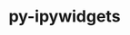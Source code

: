 ---
title: "py-ipywidgets"
layout: cache
categories: [package, develop]
meta: {"versions": ["8.0.2"], "compilers": ["gcc@=11.1.0", "gcc@=11.4.0", "gcc@=9.4.0", "oneapi@=2024.2.1"], "oss": ["ubuntu20.04", "ubuntu22.04"], "platforms": ["linux"], "targets": ["neoverse_v1", "neoverse_v2", "ppc64le", "x86_64_v3"], "stacks": ["data-vis-sdk", "e4s", "e4s-neoverse-v2", "e4s-neoverse_v1", "e4s-oneapi", "e4s-power", "root"], "num_specs": 101, "num_specs_by_stack": {"e4s-power": 12, "root": 101, "data-vis-sdk": 23, "e4s-neoverse_v1": 11, "e4s-neoverse-v2": 12, "e4s": 21, "e4s-oneapi": 22}}
spec_details: [{"hash": "wzjrcturp2td7t4wgywjxgvfjufutec5", "compiler": "gcc@=9.4.0", "versions": ["8.0.2"], "os": "ubuntu20.04", "platform": "linux", "target": "ppc64le", "variants": ["build_system=python_pip"], "stacks": ["e4s-power", "root"], "size": "-", "tarball": "https://binaries.spack.io/develop/build_cache/linux-ubuntu20.04-ppc64le/gcc-9.4.0/py-ipywidgets-8.0.2/linux-ubuntu20.04-ppc64le-gcc-9.4.0-py-ipywidgets-8.0.2-wzjrcturp2td7t4wgywjxgvfjufutec5.spack"}, {"hash": "td53zejkkitlc5c4v3sa76yntpc7lz3j", "compiler": "gcc@=9.4.0", "versions": ["8.0.2"], "os": "ubuntu20.04", "platform": "linux", "target": "ppc64le", "variants": ["build_system=python_pip"], "stacks": ["e4s-power", "root"], "size": "-", "tarball": "https://binaries.spack.io/develop/build_cache/linux-ubuntu20.04-ppc64le/gcc-9.4.0/py-ipywidgets-8.0.2/linux-ubuntu20.04-ppc64le-gcc-9.4.0-py-ipywidgets-8.0.2-td53zejkkitlc5c4v3sa76yntpc7lz3j.spack"}, {"hash": "n4lqu344acyis4jkfiqyxlymagyvri73", "compiler": "gcc@=9.4.0", "versions": ["8.0.2"], "os": "ubuntu20.04", "platform": "linux", "target": "ppc64le", "variants": ["build_system=python_pip"], "stacks": ["e4s-power", "root"], "size": "-", "tarball": "https://binaries.spack.io/develop/build_cache/linux-ubuntu20.04-ppc64le/gcc-9.4.0/py-ipywidgets-8.0.2/linux-ubuntu20.04-ppc64le-gcc-9.4.0-py-ipywidgets-8.0.2-n4lqu344acyis4jkfiqyxlymagyvri73.spack"}, {"hash": "2ui6umll33ems4ye3gzks7kurrbzgo5j", "compiler": "gcc@=9.4.0", "versions": ["8.0.2"], "os": "ubuntu20.04", "platform": "linux", "target": "ppc64le", "variants": ["build_system=python_pip"], "stacks": ["e4s-power", "root"], "size": "-", "tarball": "https://binaries.spack.io/develop/build_cache/linux-ubuntu20.04-ppc64le/gcc-9.4.0/py-ipywidgets-8.0.2/linux-ubuntu20.04-ppc64le-gcc-9.4.0-py-ipywidgets-8.0.2-2ui6umll33ems4ye3gzks7kurrbzgo5j.spack"}, {"hash": "5ukymw5oelpn3ikrx7nnkrsj6d5t4knm", "compiler": "gcc@=9.4.0", "versions": ["8.0.2"], "os": "ubuntu20.04", "platform": "linux", "target": "ppc64le", "variants": ["build_system=python_pip"], "stacks": ["e4s-power", "root"], "size": "-", "tarball": "https://binaries.spack.io/develop/build_cache/linux-ubuntu20.04-ppc64le/gcc-9.4.0/py-ipywidgets-8.0.2/linux-ubuntu20.04-ppc64le-gcc-9.4.0-py-ipywidgets-8.0.2-5ukymw5oelpn3ikrx7nnkrsj6d5t4knm.spack"}, {"hash": "fsybdbkud2zn32idzisryt6lmek4y5we", "compiler": "gcc@=9.4.0", "versions": ["8.0.2"], "os": "ubuntu20.04", "platform": "linux", "target": "ppc64le", "variants": ["build_system=python_pip"], "stacks": ["e4s-power", "root"], "size": "-", "tarball": "https://binaries.spack.io/develop/build_cache/linux-ubuntu20.04-ppc64le/gcc-9.4.0/py-ipywidgets-8.0.2/linux-ubuntu20.04-ppc64le-gcc-9.4.0-py-ipywidgets-8.0.2-fsybdbkud2zn32idzisryt6lmek4y5we.spack"}, {"hash": "f2jkyr4ii6tefsuoynohxtk7dwetydvr", "compiler": "gcc@=9.4.0", "versions": ["8.0.2"], "os": "ubuntu20.04", "platform": "linux", "target": "ppc64le", "variants": ["build_system=python_pip"], "stacks": ["e4s-power", "root"], "size": "-", "tarball": "https://binaries.spack.io/develop/build_cache/linux-ubuntu20.04-ppc64le/gcc-9.4.0/py-ipywidgets-8.0.2/linux-ubuntu20.04-ppc64le-gcc-9.4.0-py-ipywidgets-8.0.2-f2jkyr4ii6tefsuoynohxtk7dwetydvr.spack"}, {"hash": "7fre5f6abnoe7qq2bfxul5ms3vt4biue", "compiler": "gcc@=9.4.0", "versions": ["8.0.2"], "os": "ubuntu20.04", "platform": "linux", "target": "ppc64le", "variants": ["build_system=python_pip"], "stacks": ["e4s-power", "root"], "size": "-", "tarball": "https://binaries.spack.io/develop/build_cache/linux-ubuntu20.04-ppc64le/gcc-9.4.0/py-ipywidgets-8.0.2/linux-ubuntu20.04-ppc64le-gcc-9.4.0-py-ipywidgets-8.0.2-7fre5f6abnoe7qq2bfxul5ms3vt4biue.spack"}, {"hash": "sieyjd2fwf2bwapb5g6n7ciy3skhuehu", "compiler": "gcc@=9.4.0", "versions": ["8.0.2"], "os": "ubuntu20.04", "platform": "linux", "target": "ppc64le", "variants": ["build_system=python_pip"], "stacks": ["e4s-power", "root"], "size": "-", "tarball": "https://binaries.spack.io/develop/build_cache/linux-ubuntu20.04-ppc64le/gcc-9.4.0/py-ipywidgets-8.0.2/linux-ubuntu20.04-ppc64le-gcc-9.4.0-py-ipywidgets-8.0.2-sieyjd2fwf2bwapb5g6n7ciy3skhuehu.spack"}, {"hash": "2dfqx7nn6g36dwjstbk5uqt3uj2jsx45", "compiler": "gcc@=9.4.0", "versions": ["8.0.2"], "os": "ubuntu20.04", "platform": "linux", "target": "ppc64le", "variants": ["build_system=python_pip"], "stacks": ["e4s-power", "root"], "size": "-", "tarball": "https://binaries.spack.io/develop/build_cache/linux-ubuntu20.04-ppc64le/gcc-9.4.0/py-ipywidgets-8.0.2/linux-ubuntu20.04-ppc64le-gcc-9.4.0-py-ipywidgets-8.0.2-2dfqx7nn6g36dwjstbk5uqt3uj2jsx45.spack"}, {"hash": "obtp4u77ef2x4zfp46z2fcivzpwgsdo6", "compiler": "gcc@=9.4.0", "versions": ["8.0.2"], "os": "ubuntu20.04", "platform": "linux", "target": "ppc64le", "variants": ["build_system=python_pip"], "stacks": ["e4s-power", "root"], "size": "-", "tarball": "https://binaries.spack.io/develop/build_cache/linux-ubuntu20.04-ppc64le/gcc-9.4.0/py-ipywidgets-8.0.2/linux-ubuntu20.04-ppc64le-gcc-9.4.0-py-ipywidgets-8.0.2-obtp4u77ef2x4zfp46z2fcivzpwgsdo6.spack"}, {"hash": "zv5clqeidw6wcidkj5awggraio5tzorw", "compiler": "gcc@=9.4.0", "versions": ["8.0.2"], "os": "ubuntu20.04", "platform": "linux", "target": "ppc64le", "variants": ["build_system=python_pip"], "stacks": ["e4s-power", "root"], "size": "-", "tarball": "https://binaries.spack.io/develop/build_cache/linux-ubuntu20.04-ppc64le/gcc-9.4.0/py-ipywidgets-8.0.2/linux-ubuntu20.04-ppc64le-gcc-9.4.0-py-ipywidgets-8.0.2-zv5clqeidw6wcidkj5awggraio5tzorw.spack"}, {"hash": "j5jldmhidiw55zmdg66ubkr6kl2s4jdi", "compiler": "gcc@=11.1.0", "versions": ["8.0.2"], "os": "ubuntu20.04", "platform": "linux", "target": "x86_64_v3", "variants": ["build_system=python_pip"], "stacks": ["root", "data-vis-sdk"], "size": "-", "tarball": "https://binaries.spack.io/develop/build_cache/linux-ubuntu20.04-x86_64_v3/gcc-11.1.0/py-ipywidgets-8.0.2/linux-ubuntu20.04-x86_64_v3-gcc-11.1.0-py-ipywidgets-8.0.2-j5jldmhidiw55zmdg66ubkr6kl2s4jdi.spack"}, {"hash": "ouzr7wyqxawzspk6gaaft3lju3wt5wbo", "compiler": "gcc@=11.1.0", "versions": ["8.0.2"], "os": "ubuntu20.04", "platform": "linux", "target": "x86_64_v3", "variants": ["build_system=python_pip"], "stacks": ["root", "data-vis-sdk"], "size": "-", "tarball": "https://binaries.spack.io/develop/build_cache/linux-ubuntu20.04-x86_64_v3/gcc-11.1.0/py-ipywidgets-8.0.2/linux-ubuntu20.04-x86_64_v3-gcc-11.1.0-py-ipywidgets-8.0.2-ouzr7wyqxawzspk6gaaft3lju3wt5wbo.spack"}, {"hash": "dnyvsooi7bwnkbq3afiz2zl5yp4oc7j5", "compiler": "gcc@=11.1.0", "versions": ["8.0.2"], "os": "ubuntu20.04", "platform": "linux", "target": "x86_64_v3", "variants": ["build_system=python_pip"], "stacks": ["root", "data-vis-sdk"], "size": "-", "tarball": "https://binaries.spack.io/develop/build_cache/linux-ubuntu20.04-x86_64_v3/gcc-11.1.0/py-ipywidgets-8.0.2/linux-ubuntu20.04-x86_64_v3-gcc-11.1.0-py-ipywidgets-8.0.2-dnyvsooi7bwnkbq3afiz2zl5yp4oc7j5.spack"}, {"hash": "wxzr7fyupks3jrw2hav5rhdvry6qrscf", "compiler": "gcc@=11.1.0", "versions": ["8.0.2"], "os": "ubuntu20.04", "platform": "linux", "target": "x86_64_v3", "variants": ["build_system=python_pip"], "stacks": ["root", "data-vis-sdk"], "size": "-", "tarball": "https://binaries.spack.io/develop/build_cache/linux-ubuntu20.04-x86_64_v3/gcc-11.1.0/py-ipywidgets-8.0.2/linux-ubuntu20.04-x86_64_v3-gcc-11.1.0-py-ipywidgets-8.0.2-wxzr7fyupks3jrw2hav5rhdvry6qrscf.spack"}, {"hash": "4fivyhpepibhpugt6awmzubpsx73uvim", "compiler": "gcc@=11.1.0", "versions": ["8.0.2"], "os": "ubuntu20.04", "platform": "linux", "target": "x86_64_v3", "variants": ["build_system=python_pip"], "stacks": ["root", "data-vis-sdk"], "size": "-", "tarball": "https://binaries.spack.io/develop/build_cache/linux-ubuntu20.04-x86_64_v3/gcc-11.1.0/py-ipywidgets-8.0.2/linux-ubuntu20.04-x86_64_v3-gcc-11.1.0-py-ipywidgets-8.0.2-4fivyhpepibhpugt6awmzubpsx73uvim.spack"}, {"hash": "jo2aqk74wx7zueh7nmbfzi5f3e43acv2", "compiler": "gcc@=11.1.0", "versions": ["8.0.2"], "os": "ubuntu20.04", "platform": "linux", "target": "x86_64_v3", "variants": ["build_system=python_pip"], "stacks": ["root", "data-vis-sdk"], "size": "-", "tarball": "https://binaries.spack.io/develop/build_cache/linux-ubuntu20.04-x86_64_v3/gcc-11.1.0/py-ipywidgets-8.0.2/linux-ubuntu20.04-x86_64_v3-gcc-11.1.0-py-ipywidgets-8.0.2-jo2aqk74wx7zueh7nmbfzi5f3e43acv2.spack"}, {"hash": "zuwtctj27la6c7a5kzlzrv2e6yyfyqox", "compiler": "gcc@=11.1.0", "versions": ["8.0.2"], "os": "ubuntu20.04", "platform": "linux", "target": "x86_64_v3", "variants": ["build_system=python_pip"], "stacks": ["root", "data-vis-sdk"], "size": "-", "tarball": "https://binaries.spack.io/develop/build_cache/linux-ubuntu20.04-x86_64_v3/gcc-11.1.0/py-ipywidgets-8.0.2/linux-ubuntu20.04-x86_64_v3-gcc-11.1.0-py-ipywidgets-8.0.2-zuwtctj27la6c7a5kzlzrv2e6yyfyqox.spack"}, {"hash": "rvxpq3yuednageg2o3ursafv3kuy6xbt", "compiler": "gcc@=11.1.0", "versions": ["8.0.2"], "os": "ubuntu20.04", "platform": "linux", "target": "x86_64_v3", "variants": ["build_system=python_pip"], "stacks": ["root", "data-vis-sdk"], "size": "-", "tarball": "https://binaries.spack.io/develop/build_cache/linux-ubuntu20.04-x86_64_v3/gcc-11.1.0/py-ipywidgets-8.0.2/linux-ubuntu20.04-x86_64_v3-gcc-11.1.0-py-ipywidgets-8.0.2-rvxpq3yuednageg2o3ursafv3kuy6xbt.spack"}, {"hash": "nyirye7ktjnjfaov332bz3kqmdph7j6k", "compiler": "gcc@=11.1.0", "versions": ["8.0.2"], "os": "ubuntu20.04", "platform": "linux", "target": "x86_64_v3", "variants": ["build_system=python_pip"], "stacks": ["root", "data-vis-sdk"], "size": "-", "tarball": "https://binaries.spack.io/develop/build_cache/linux-ubuntu20.04-x86_64_v3/gcc-11.1.0/py-ipywidgets-8.0.2/linux-ubuntu20.04-x86_64_v3-gcc-11.1.0-py-ipywidgets-8.0.2-nyirye7ktjnjfaov332bz3kqmdph7j6k.spack"}, {"hash": "dk54fvglduafvpwyehttqudkalmogoxt", "compiler": "gcc@=11.1.0", "versions": ["8.0.2"], "os": "ubuntu20.04", "platform": "linux", "target": "x86_64_v3", "variants": ["build_system=python_pip"], "stacks": ["root", "data-vis-sdk"], "size": "-", "tarball": "https://binaries.spack.io/develop/build_cache/linux-ubuntu20.04-x86_64_v3/gcc-11.1.0/py-ipywidgets-8.0.2/linux-ubuntu20.04-x86_64_v3-gcc-11.1.0-py-ipywidgets-8.0.2-dk54fvglduafvpwyehttqudkalmogoxt.spack"}, {"hash": "zsos23o543m2krrjoglln72toi5pgbqu", "compiler": "gcc@=11.1.0", "versions": ["8.0.2"], "os": "ubuntu20.04", "platform": "linux", "target": "x86_64_v3", "variants": ["build_system=python_pip"], "stacks": ["root", "data-vis-sdk"], "size": "-", "tarball": "https://binaries.spack.io/develop/build_cache/linux-ubuntu20.04-x86_64_v3/gcc-11.1.0/py-ipywidgets-8.0.2/linux-ubuntu20.04-x86_64_v3-gcc-11.1.0-py-ipywidgets-8.0.2-zsos23o543m2krrjoglln72toi5pgbqu.spack"}, {"hash": "rjnlukqjm3hglnfaoiz7rsg3qynwdxf3", "compiler": "gcc@=11.1.0", "versions": ["8.0.2"], "os": "ubuntu20.04", "platform": "linux", "target": "x86_64_v3", "variants": ["build_system=python_pip"], "stacks": ["root", "data-vis-sdk"], "size": "-", "tarball": "https://binaries.spack.io/develop/build_cache/linux-ubuntu20.04-x86_64_v3/gcc-11.1.0/py-ipywidgets-8.0.2/linux-ubuntu20.04-x86_64_v3-gcc-11.1.0-py-ipywidgets-8.0.2-rjnlukqjm3hglnfaoiz7rsg3qynwdxf3.spack"}, {"hash": "upblb7v7iv4n6cg6htf4zccbbqjlqslw", "compiler": "gcc@=11.1.0", "versions": ["8.0.2"], "os": "ubuntu20.04", "platform": "linux", "target": "x86_64_v3", "variants": ["build_system=python_pip"], "stacks": ["root", "data-vis-sdk"], "size": "-", "tarball": "https://binaries.spack.io/develop/build_cache/linux-ubuntu20.04-x86_64_v3/gcc-11.1.0/py-ipywidgets-8.0.2/linux-ubuntu20.04-x86_64_v3-gcc-11.1.0-py-ipywidgets-8.0.2-upblb7v7iv4n6cg6htf4zccbbqjlqslw.spack"}, {"hash": "asfsf6bruysvfjq7kltv6d46cxjncj4k", "compiler": "gcc@=11.1.0", "versions": ["8.0.2"], "os": "ubuntu20.04", "platform": "linux", "target": "x86_64_v3", "variants": ["build_system=python_pip"], "stacks": ["root", "data-vis-sdk"], "size": "-", "tarball": "https://binaries.spack.io/develop/build_cache/linux-ubuntu20.04-x86_64_v3/gcc-11.1.0/py-ipywidgets-8.0.2/linux-ubuntu20.04-x86_64_v3-gcc-11.1.0-py-ipywidgets-8.0.2-asfsf6bruysvfjq7kltv6d46cxjncj4k.spack"}, {"hash": "4kl6xsabpi7yj3kysevs26hscf2am6wx", "compiler": "gcc@=11.1.0", "versions": ["8.0.2"], "os": "ubuntu20.04", "platform": "linux", "target": "x86_64_v3", "variants": ["build_system=python_pip"], "stacks": ["root", "data-vis-sdk"], "size": "-", "tarball": "https://binaries.spack.io/develop/build_cache/linux-ubuntu20.04-x86_64_v3/gcc-11.1.0/py-ipywidgets-8.0.2/linux-ubuntu20.04-x86_64_v3-gcc-11.1.0-py-ipywidgets-8.0.2-4kl6xsabpi7yj3kysevs26hscf2am6wx.spack"}, {"hash": "7hfzalrb3fva4mqetcap5c2lp5iunjdd", "compiler": "gcc@=11.1.0", "versions": ["8.0.2"], "os": "ubuntu20.04", "platform": "linux", "target": "x86_64_v3", "variants": ["build_system=python_pip"], "stacks": ["root", "data-vis-sdk"], "size": "-", "tarball": "https://binaries.spack.io/develop/build_cache/linux-ubuntu20.04-x86_64_v3/gcc-11.1.0/py-ipywidgets-8.0.2/linux-ubuntu20.04-x86_64_v3-gcc-11.1.0-py-ipywidgets-8.0.2-7hfzalrb3fva4mqetcap5c2lp5iunjdd.spack"}, {"hash": "bxwebfkn2wmdheokdewyffm5b7ks24ne", "compiler": "gcc@=11.1.0", "versions": ["8.0.2"], "os": "ubuntu20.04", "platform": "linux", "target": "x86_64_v3", "variants": ["build_system=python_pip"], "stacks": ["root", "data-vis-sdk"], "size": "-", "tarball": "https://binaries.spack.io/develop/build_cache/linux-ubuntu20.04-x86_64_v3/gcc-11.1.0/py-ipywidgets-8.0.2/linux-ubuntu20.04-x86_64_v3-gcc-11.1.0-py-ipywidgets-8.0.2-bxwebfkn2wmdheokdewyffm5b7ks24ne.spack"}, {"hash": "4uufkm2xnjcl6h36teawsq4u2lqrewnu", "compiler": "gcc@=11.1.0", "versions": ["8.0.2"], "os": "ubuntu20.04", "platform": "linux", "target": "x86_64_v3", "variants": ["build_system=python_pip"], "stacks": ["root", "data-vis-sdk"], "size": "-", "tarball": "https://binaries.spack.io/develop/build_cache/linux-ubuntu20.04-x86_64_v3/gcc-11.1.0/py-ipywidgets-8.0.2/linux-ubuntu20.04-x86_64_v3-gcc-11.1.0-py-ipywidgets-8.0.2-4uufkm2xnjcl6h36teawsq4u2lqrewnu.spack"}, {"hash": "yxm3m67zlgvaly7p4nakxoguerrnrpig", "compiler": "gcc@=11.1.0", "versions": ["8.0.2"], "os": "ubuntu20.04", "platform": "linux", "target": "x86_64_v3", "variants": ["build_system=python_pip"], "stacks": ["root", "data-vis-sdk"], "size": "-", "tarball": "https://binaries.spack.io/develop/build_cache/linux-ubuntu20.04-x86_64_v3/gcc-11.1.0/py-ipywidgets-8.0.2/linux-ubuntu20.04-x86_64_v3-gcc-11.1.0-py-ipywidgets-8.0.2-yxm3m67zlgvaly7p4nakxoguerrnrpig.spack"}, {"hash": "q4u633ok7fiosaw6z353w3wldl4jgt7i", "compiler": "gcc@=11.1.0", "versions": ["8.0.2"], "os": "ubuntu20.04", "platform": "linux", "target": "x86_64_v3", "variants": ["build_system=python_pip"], "stacks": ["root", "data-vis-sdk"], "size": "-", "tarball": "https://binaries.spack.io/develop/build_cache/linux-ubuntu20.04-x86_64_v3/gcc-11.1.0/py-ipywidgets-8.0.2/linux-ubuntu20.04-x86_64_v3-gcc-11.1.0-py-ipywidgets-8.0.2-q4u633ok7fiosaw6z353w3wldl4jgt7i.spack"}, {"hash": "lwr657z74rylajvlp6wbsrv2rjqmdzvd", "compiler": "gcc@=11.1.0", "versions": ["8.0.2"], "os": "ubuntu20.04", "platform": "linux", "target": "x86_64_v3", "variants": ["build_system=python_pip"], "stacks": ["root", "data-vis-sdk"], "size": "-", "tarball": "https://binaries.spack.io/develop/build_cache/linux-ubuntu20.04-x86_64_v3/gcc-11.1.0/py-ipywidgets-8.0.2/linux-ubuntu20.04-x86_64_v3-gcc-11.1.0-py-ipywidgets-8.0.2-lwr657z74rylajvlp6wbsrv2rjqmdzvd.spack"}, {"hash": "ioisfaouyzid3f62o7sgydu22p3666n2", "compiler": "gcc@=11.1.0", "versions": ["8.0.2"], "os": "ubuntu20.04", "platform": "linux", "target": "x86_64_v3", "variants": ["build_system=python_pip"], "stacks": ["root", "data-vis-sdk"], "size": "-", "tarball": "https://binaries.spack.io/develop/build_cache/linux-ubuntu20.04-x86_64_v3/gcc-11.1.0/py-ipywidgets-8.0.2/linux-ubuntu20.04-x86_64_v3-gcc-11.1.0-py-ipywidgets-8.0.2-ioisfaouyzid3f62o7sgydu22p3666n2.spack"}, {"hash": "6yvynkidukp6oypn3ielu7qsiji2pf7n", "compiler": "gcc@=11.1.0", "versions": ["8.0.2"], "os": "ubuntu20.04", "platform": "linux", "target": "x86_64_v3", "variants": ["build_system=python_pip"], "stacks": ["root", "data-vis-sdk"], "size": "-", "tarball": "https://binaries.spack.io/develop/build_cache/linux-ubuntu20.04-x86_64_v3/gcc-11.1.0/py-ipywidgets-8.0.2/linux-ubuntu20.04-x86_64_v3-gcc-11.1.0-py-ipywidgets-8.0.2-6yvynkidukp6oypn3ielu7qsiji2pf7n.spack"}, {"hash": "gveve2xbumpayt4v54cuasvhyrkugcov", "compiler": "gcc@=11.4.0", "versions": ["8.0.2"], "os": "ubuntu22.04", "platform": "linux", "target": "neoverse_v1", "variants": ["build_system=python_pip"], "stacks": ["e4s-neoverse_v1", "root"], "size": "-", "tarball": "https://binaries.spack.io/develop/build_cache/linux-ubuntu22.04-neoverse_v1/gcc-11.4.0/py-ipywidgets-8.0.2/linux-ubuntu22.04-neoverse_v1-gcc-11.4.0-py-ipywidgets-8.0.2-gveve2xbumpayt4v54cuasvhyrkugcov.spack"}, {"hash": "nyl4rebfzac7xbior7huu7r45ebthvcp", "compiler": "gcc@=11.4.0", "versions": ["8.0.2"], "os": "ubuntu22.04", "platform": "linux", "target": "neoverse_v1", "variants": ["build_system=python_pip"], "stacks": ["e4s-neoverse_v1", "root"], "size": "-", "tarball": "https://binaries.spack.io/develop/build_cache/linux-ubuntu22.04-neoverse_v1/gcc-11.4.0/py-ipywidgets-8.0.2/linux-ubuntu22.04-neoverse_v1-gcc-11.4.0-py-ipywidgets-8.0.2-nyl4rebfzac7xbior7huu7r45ebthvcp.spack"}, {"hash": "2tyce5l5jx3dntzseosmahzqkbrgvccn", "compiler": "gcc@=11.4.0", "versions": ["8.0.2"], "os": "ubuntu22.04", "platform": "linux", "target": "neoverse_v1", "variants": ["build_system=python_pip"], "stacks": ["e4s-neoverse_v1", "root"], "size": "-", "tarball": "https://binaries.spack.io/develop/build_cache/linux-ubuntu22.04-neoverse_v1/gcc-11.4.0/py-ipywidgets-8.0.2/linux-ubuntu22.04-neoverse_v1-gcc-11.4.0-py-ipywidgets-8.0.2-2tyce5l5jx3dntzseosmahzqkbrgvccn.spack"}, {"hash": "5sc2hi2xzcetgc4gokq37ckb4x33fvew", "compiler": "gcc@=11.4.0", "versions": ["8.0.2"], "os": "ubuntu22.04", "platform": "linux", "target": "neoverse_v1", "variants": ["build_system=python_pip"], "stacks": ["e4s-neoverse_v1", "root"], "size": "-", "tarball": "https://binaries.spack.io/develop/build_cache/linux-ubuntu22.04-neoverse_v1/gcc-11.4.0/py-ipywidgets-8.0.2/linux-ubuntu22.04-neoverse_v1-gcc-11.4.0-py-ipywidgets-8.0.2-5sc2hi2xzcetgc4gokq37ckb4x33fvew.spack"}, {"hash": "xyrph4mnure4pukmkb2pi5r3hdi3ctny", "compiler": "gcc@=11.4.0", "versions": ["8.0.2"], "os": "ubuntu22.04", "platform": "linux", "target": "neoverse_v1", "variants": ["build_system=python_pip"], "stacks": ["e4s-neoverse_v1", "root"], "size": "-", "tarball": "https://binaries.spack.io/develop/build_cache/linux-ubuntu22.04-neoverse_v1/gcc-11.4.0/py-ipywidgets-8.0.2/linux-ubuntu22.04-neoverse_v1-gcc-11.4.0-py-ipywidgets-8.0.2-xyrph4mnure4pukmkb2pi5r3hdi3ctny.spack"}, {"hash": "u3u2fwpoqjlbvgqbnilwspop3eckzfua", "compiler": "gcc@=11.4.0", "versions": ["8.0.2"], "os": "ubuntu22.04", "platform": "linux", "target": "neoverse_v1", "variants": ["build_system=python_pip"], "stacks": ["e4s-neoverse_v1", "root"], "size": "-", "tarball": "https://binaries.spack.io/develop/build_cache/linux-ubuntu22.04-neoverse_v1/gcc-11.4.0/py-ipywidgets-8.0.2/linux-ubuntu22.04-neoverse_v1-gcc-11.4.0-py-ipywidgets-8.0.2-u3u2fwpoqjlbvgqbnilwspop3eckzfua.spack"}, {"hash": "usv7qdsvvzwkvpp4dyrz6tvs7fsygsvb", "compiler": "gcc@=11.4.0", "versions": ["8.0.2"], "os": "ubuntu22.04", "platform": "linux", "target": "neoverse_v1", "variants": ["build_system=python_pip"], "stacks": ["e4s-neoverse_v1", "root"], "size": "-", "tarball": "https://binaries.spack.io/develop/build_cache/linux-ubuntu22.04-neoverse_v1/gcc-11.4.0/py-ipywidgets-8.0.2/linux-ubuntu22.04-neoverse_v1-gcc-11.4.0-py-ipywidgets-8.0.2-usv7qdsvvzwkvpp4dyrz6tvs7fsygsvb.spack"}, {"hash": "ujjyexaparf5l73c74uoealsausjqk37", "compiler": "gcc@=11.4.0", "versions": ["8.0.2"], "os": "ubuntu22.04", "platform": "linux", "target": "neoverse_v1", "variants": ["build_system=python_pip"], "stacks": ["e4s-neoverse_v1", "root"], "size": "-", "tarball": "https://binaries.spack.io/develop/build_cache/linux-ubuntu22.04-neoverse_v1/gcc-11.4.0/py-ipywidgets-8.0.2/linux-ubuntu22.04-neoverse_v1-gcc-11.4.0-py-ipywidgets-8.0.2-ujjyexaparf5l73c74uoealsausjqk37.spack"}, {"hash": "ighnzhovastuivrfmv3h77lnvjdpm34v", "compiler": "gcc@=11.4.0", "versions": ["8.0.2"], "os": "ubuntu22.04", "platform": "linux", "target": "neoverse_v1", "variants": ["build_system=python_pip"], "stacks": ["e4s-neoverse_v1", "root"], "size": "-", "tarball": "https://binaries.spack.io/develop/build_cache/linux-ubuntu22.04-neoverse_v1/gcc-11.4.0/py-ipywidgets-8.0.2/linux-ubuntu22.04-neoverse_v1-gcc-11.4.0-py-ipywidgets-8.0.2-ighnzhovastuivrfmv3h77lnvjdpm34v.spack"}, {"hash": "7tncqhw7z2xmm3w6jgxhevngn64qysin", "compiler": "gcc@=11.4.0", "versions": ["8.0.2"], "os": "ubuntu22.04", "platform": "linux", "target": "neoverse_v1", "variants": ["build_system=python_pip"], "stacks": ["e4s-neoverse_v1", "root"], "size": "-", "tarball": "https://binaries.spack.io/develop/build_cache/linux-ubuntu22.04-neoverse_v1/gcc-11.4.0/py-ipywidgets-8.0.2/linux-ubuntu22.04-neoverse_v1-gcc-11.4.0-py-ipywidgets-8.0.2-7tncqhw7z2xmm3w6jgxhevngn64qysin.spack"}, {"hash": "nqkorhlkyhdvfcpyzpqzliyeiravxqp3", "compiler": "gcc@=11.4.0", "versions": ["8.0.2"], "os": "ubuntu22.04", "platform": "linux", "target": "neoverse_v1", "variants": ["build_system=python_pip"], "stacks": ["e4s-neoverse_v1", "root"], "size": "-", "tarball": "https://binaries.spack.io/develop/build_cache/linux-ubuntu22.04-neoverse_v1/gcc-11.4.0/py-ipywidgets-8.0.2/linux-ubuntu22.04-neoverse_v1-gcc-11.4.0-py-ipywidgets-8.0.2-nqkorhlkyhdvfcpyzpqzliyeiravxqp3.spack"}, {"hash": "pwg5g7rq7knpqcydveryqxtonbluxxjj", "compiler": "gcc@=11.4.0", "versions": ["8.0.2"], "os": "ubuntu22.04", "platform": "linux", "target": "neoverse_v2", "variants": ["build_system=python_pip"], "stacks": ["e4s-neoverse-v2", "root"], "size": "-", "tarball": "https://binaries.spack.io/develop/build_cache/linux-ubuntu22.04-neoverse_v2/gcc-11.4.0/py-ipywidgets-8.0.2/linux-ubuntu22.04-neoverse_v2-gcc-11.4.0-py-ipywidgets-8.0.2-pwg5g7rq7knpqcydveryqxtonbluxxjj.spack"}, {"hash": "2et2ub7quezxvsywirmpbb6odq67e5qt", "compiler": "gcc@=11.4.0", "versions": ["8.0.2"], "os": "ubuntu22.04", "platform": "linux", "target": "neoverse_v2", "variants": ["build_system=python_pip"], "stacks": ["e4s-neoverse-v2", "root"], "size": "-", "tarball": "https://binaries.spack.io/develop/build_cache/linux-ubuntu22.04-neoverse_v2/gcc-11.4.0/py-ipywidgets-8.0.2/linux-ubuntu22.04-neoverse_v2-gcc-11.4.0-py-ipywidgets-8.0.2-2et2ub7quezxvsywirmpbb6odq67e5qt.spack"}, {"hash": "jafrtq3p6s4kuvjpthkrw2euti5ponph", "compiler": "gcc@=11.4.0", "versions": ["8.0.2"], "os": "ubuntu22.04", "platform": "linux", "target": "neoverse_v2", "variants": ["build_system=python_pip"], "stacks": ["e4s-neoverse-v2", "root"], "size": "-", "tarball": "https://binaries.spack.io/develop/build_cache/linux-ubuntu22.04-neoverse_v2/gcc-11.4.0/py-ipywidgets-8.0.2/linux-ubuntu22.04-neoverse_v2-gcc-11.4.0-py-ipywidgets-8.0.2-jafrtq3p6s4kuvjpthkrw2euti5ponph.spack"}, {"hash": "q2zpntwnr2g2vygn6mvs6kvdxoh46xfc", "compiler": "gcc@=11.4.0", "versions": ["8.0.2"], "os": "ubuntu22.04", "platform": "linux", "target": "neoverse_v2", "variants": ["build_system=python_pip"], "stacks": ["e4s-neoverse-v2", "root"], "size": "-", "tarball": "https://binaries.spack.io/develop/build_cache/linux-ubuntu22.04-neoverse_v2/gcc-11.4.0/py-ipywidgets-8.0.2/linux-ubuntu22.04-neoverse_v2-gcc-11.4.0-py-ipywidgets-8.0.2-q2zpntwnr2g2vygn6mvs6kvdxoh46xfc.spack"}, {"hash": "po4dau5jkkogndumfff2efugvhcozdau", "compiler": "gcc@=11.4.0", "versions": ["8.0.2"], "os": "ubuntu22.04", "platform": "linux", "target": "neoverse_v2", "variants": ["build_system=python_pip"], "stacks": ["e4s-neoverse-v2", "root"], "size": "-", "tarball": "https://binaries.spack.io/develop/build_cache/linux-ubuntu22.04-neoverse_v2/gcc-11.4.0/py-ipywidgets-8.0.2/linux-ubuntu22.04-neoverse_v2-gcc-11.4.0-py-ipywidgets-8.0.2-po4dau5jkkogndumfff2efugvhcozdau.spack"}, {"hash": "gbcptj676sag3j3elhmj7hkqdrv52fpb", "compiler": "gcc@=11.4.0", "versions": ["8.0.2"], "os": "ubuntu22.04", "platform": "linux", "target": "neoverse_v2", "variants": ["build_system=python_pip"], "stacks": ["e4s-neoverse-v2", "root"], "size": "-", "tarball": "https://binaries.spack.io/develop/build_cache/linux-ubuntu22.04-neoverse_v2/gcc-11.4.0/py-ipywidgets-8.0.2/linux-ubuntu22.04-neoverse_v2-gcc-11.4.0-py-ipywidgets-8.0.2-gbcptj676sag3j3elhmj7hkqdrv52fpb.spack"}, {"hash": "cmzgr4h7wao3z7bmuj6w5qdgnefdovtn", "compiler": "gcc@=11.4.0", "versions": ["8.0.2"], "os": "ubuntu22.04", "platform": "linux", "target": "neoverse_v2", "variants": ["build_system=python_pip"], "stacks": ["e4s-neoverse-v2", "root"], "size": "-", "tarball": "https://binaries.spack.io/develop/build_cache/linux-ubuntu22.04-neoverse_v2/gcc-11.4.0/py-ipywidgets-8.0.2/linux-ubuntu22.04-neoverse_v2-gcc-11.4.0-py-ipywidgets-8.0.2-cmzgr4h7wao3z7bmuj6w5qdgnefdovtn.spack"}, {"hash": "vrippwyonedgb7hvwo7yqknenu5xfocy", "compiler": "gcc@=11.4.0", "versions": ["8.0.2"], "os": "ubuntu22.04", "platform": "linux", "target": "neoverse_v2", "variants": ["build_system=python_pip"], "stacks": ["e4s-neoverse-v2", "root"], "size": "-", "tarball": "https://binaries.spack.io/develop/build_cache/linux-ubuntu22.04-neoverse_v2/gcc-11.4.0/py-ipywidgets-8.0.2/linux-ubuntu22.04-neoverse_v2-gcc-11.4.0-py-ipywidgets-8.0.2-vrippwyonedgb7hvwo7yqknenu5xfocy.spack"}, {"hash": "d7cpbf7mo3boudbvg4jypz6lueooaw5p", "compiler": "gcc@=11.4.0", "versions": ["8.0.2"], "os": "ubuntu22.04", "platform": "linux", "target": "neoverse_v2", "variants": ["build_system=python_pip"], "stacks": ["e4s-neoverse-v2", "root"], "size": "-", "tarball": "https://binaries.spack.io/develop/build_cache/linux-ubuntu22.04-neoverse_v2/gcc-11.4.0/py-ipywidgets-8.0.2/linux-ubuntu22.04-neoverse_v2-gcc-11.4.0-py-ipywidgets-8.0.2-d7cpbf7mo3boudbvg4jypz6lueooaw5p.spack"}, {"hash": "7urtn5rib4omii4ontxl7tq2eefnj3vv", "compiler": "gcc@=11.4.0", "versions": ["8.0.2"], "os": "ubuntu22.04", "platform": "linux", "target": "neoverse_v2", "variants": ["build_system=python_pip"], "stacks": ["e4s-neoverse-v2", "root"], "size": "-", "tarball": "https://binaries.spack.io/develop/build_cache/linux-ubuntu22.04-neoverse_v2/gcc-11.4.0/py-ipywidgets-8.0.2/linux-ubuntu22.04-neoverse_v2-gcc-11.4.0-py-ipywidgets-8.0.2-7urtn5rib4omii4ontxl7tq2eefnj3vv.spack"}, {"hash": "rmzruht23ofkaan6l2a6cqpkyibeh3to", "compiler": "gcc@=11.4.0", "versions": ["8.0.2"], "os": "ubuntu22.04", "platform": "linux", "target": "neoverse_v2", "variants": ["build_system=python_pip"], "stacks": ["e4s-neoverse-v2", "root"], "size": "-", "tarball": "https://binaries.spack.io/develop/build_cache/linux-ubuntu22.04-neoverse_v2/gcc-11.4.0/py-ipywidgets-8.0.2/linux-ubuntu22.04-neoverse_v2-gcc-11.4.0-py-ipywidgets-8.0.2-rmzruht23ofkaan6l2a6cqpkyibeh3to.spack"}, {"hash": "em6qqtgcyhcfm7euw7ftflrqjbpifdwx", "compiler": "gcc@=11.4.0", "versions": ["8.0.2"], "os": "ubuntu22.04", "platform": "linux", "target": "neoverse_v2", "variants": ["build_system=python_pip"], "stacks": ["e4s-neoverse-v2", "root"], "size": "-", "tarball": "https://binaries.spack.io/develop/build_cache/linux-ubuntu22.04-neoverse_v2/gcc-11.4.0/py-ipywidgets-8.0.2/linux-ubuntu22.04-neoverse_v2-gcc-11.4.0-py-ipywidgets-8.0.2-em6qqtgcyhcfm7euw7ftflrqjbpifdwx.spack"}, {"hash": "4g7gaebd5zdbrd3ldbvuze2dgc3fv5u2", "compiler": "gcc@=11.4.0", "versions": ["8.0.2"], "os": "ubuntu22.04", "platform": "linux", "target": "x86_64_v3", "variants": ["build_system=python_pip"], "stacks": ["root", "e4s"], "size": "-", "tarball": "https://binaries.spack.io/develop/build_cache/linux-ubuntu22.04-x86_64_v3/gcc-11.4.0/py-ipywidgets-8.0.2/linux-ubuntu22.04-x86_64_v3-gcc-11.4.0-py-ipywidgets-8.0.2-4g7gaebd5zdbrd3ldbvuze2dgc3fv5u2.spack"}, {"hash": "3ny54asp3tscalsrbxqdxjyt6kq72of7", "compiler": "gcc@=11.4.0", "versions": ["8.0.2"], "os": "ubuntu22.04", "platform": "linux", "target": "x86_64_v3", "variants": ["build_system=python_pip"], "stacks": ["root", "e4s"], "size": "-", "tarball": "https://binaries.spack.io/develop/build_cache/linux-ubuntu22.04-x86_64_v3/gcc-11.4.0/py-ipywidgets-8.0.2/linux-ubuntu22.04-x86_64_v3-gcc-11.4.0-py-ipywidgets-8.0.2-3ny54asp3tscalsrbxqdxjyt6kq72of7.spack"}, {"hash": "phhf5spe7lurmgsej2ekhfvkjsv2iqjq", "compiler": "gcc@=11.4.0", "versions": ["8.0.2"], "os": "ubuntu22.04", "platform": "linux", "target": "x86_64_v3", "variants": ["build_system=python_pip"], "stacks": ["root", "e4s"], "size": "-", "tarball": "https://binaries.spack.io/develop/build_cache/linux-ubuntu22.04-x86_64_v3/gcc-11.4.0/py-ipywidgets-8.0.2/linux-ubuntu22.04-x86_64_v3-gcc-11.4.0-py-ipywidgets-8.0.2-phhf5spe7lurmgsej2ekhfvkjsv2iqjq.spack"}, {"hash": "fsz23d64bwejomqf64ckwf2hzlgqtcqu", "compiler": "gcc@=11.4.0", "versions": ["8.0.2"], "os": "ubuntu22.04", "platform": "linux", "target": "x86_64_v3", "variants": ["build_system=python_pip"], "stacks": ["root", "e4s"], "size": "-", "tarball": "https://binaries.spack.io/develop/build_cache/linux-ubuntu22.04-x86_64_v3/gcc-11.4.0/py-ipywidgets-8.0.2/linux-ubuntu22.04-x86_64_v3-gcc-11.4.0-py-ipywidgets-8.0.2-fsz23d64bwejomqf64ckwf2hzlgqtcqu.spack"}, {"hash": "2t5zfwocwldhxjqw7rx4hehqojdliml2", "compiler": "gcc@=11.4.0", "versions": ["8.0.2"], "os": "ubuntu22.04", "platform": "linux", "target": "x86_64_v3", "variants": ["build_system=python_pip"], "stacks": ["root", "e4s"], "size": "-", "tarball": "https://binaries.spack.io/develop/build_cache/linux-ubuntu22.04-x86_64_v3/gcc-11.4.0/py-ipywidgets-8.0.2/linux-ubuntu22.04-x86_64_v3-gcc-11.4.0-py-ipywidgets-8.0.2-2t5zfwocwldhxjqw7rx4hehqojdliml2.spack"}, {"hash": "ow6mnmjhtvtnspnsgkvjln4mocu4ekq7", "compiler": "gcc@=11.4.0", "versions": ["8.0.2"], "os": "ubuntu22.04", "platform": "linux", "target": "x86_64_v3", "variants": ["build_system=python_pip"], "stacks": ["root", "e4s"], "size": "-", "tarball": "https://binaries.spack.io/develop/build_cache/linux-ubuntu22.04-x86_64_v3/gcc-11.4.0/py-ipywidgets-8.0.2/linux-ubuntu22.04-x86_64_v3-gcc-11.4.0-py-ipywidgets-8.0.2-ow6mnmjhtvtnspnsgkvjln4mocu4ekq7.spack"}, {"hash": "z3ak4dfi43pssuqlhqmor2dmaosk6wdo", "compiler": "gcc@=11.4.0", "versions": ["8.0.2"], "os": "ubuntu22.04", "platform": "linux", "target": "x86_64_v3", "variants": ["build_system=python_pip"], "stacks": ["root", "e4s"], "size": "-", "tarball": "https://binaries.spack.io/develop/build_cache/linux-ubuntu22.04-x86_64_v3/gcc-11.4.0/py-ipywidgets-8.0.2/linux-ubuntu22.04-x86_64_v3-gcc-11.4.0-py-ipywidgets-8.0.2-z3ak4dfi43pssuqlhqmor2dmaosk6wdo.spack"}, {"hash": "m6wupbplx7rmah4hldnp6sgnx5t3dy7b", "compiler": "gcc@=11.4.0", "versions": ["8.0.2"], "os": "ubuntu22.04", "platform": "linux", "target": "x86_64_v3", "variants": ["build_system=python_pip"], "stacks": ["root", "e4s"], "size": "-", "tarball": "https://binaries.spack.io/develop/build_cache/linux-ubuntu22.04-x86_64_v3/gcc-11.4.0/py-ipywidgets-8.0.2/linux-ubuntu22.04-x86_64_v3-gcc-11.4.0-py-ipywidgets-8.0.2-m6wupbplx7rmah4hldnp6sgnx5t3dy7b.spack"}, {"hash": "ee7q5fyloab4isnl5qma6slr4xlj5fhi", "compiler": "gcc@=11.4.0", "versions": ["8.0.2"], "os": "ubuntu22.04", "platform": "linux", "target": "x86_64_v3", "variants": ["build_system=python_pip"], "stacks": ["root", "e4s"], "size": "-", "tarball": "https://binaries.spack.io/develop/build_cache/linux-ubuntu22.04-x86_64_v3/gcc-11.4.0/py-ipywidgets-8.0.2/linux-ubuntu22.04-x86_64_v3-gcc-11.4.0-py-ipywidgets-8.0.2-ee7q5fyloab4isnl5qma6slr4xlj5fhi.spack"}, {"hash": "k46hdt4f4qz6ailvi3k5fiaj76zycfdv", "compiler": "gcc@=11.4.0", "versions": ["8.0.2"], "os": "ubuntu22.04", "platform": "linux", "target": "x86_64_v3", "variants": ["build_system=python_pip"], "stacks": ["root", "e4s"], "size": "-", "tarball": "https://binaries.spack.io/develop/build_cache/linux-ubuntu22.04-x86_64_v3/gcc-11.4.0/py-ipywidgets-8.0.2/linux-ubuntu22.04-x86_64_v3-gcc-11.4.0-py-ipywidgets-8.0.2-k46hdt4f4qz6ailvi3k5fiaj76zycfdv.spack"}, {"hash": "fg3t5y333fvillvi5v3rsus3fe46xdmd", "compiler": "gcc@=11.4.0", "versions": ["8.0.2"], "os": "ubuntu22.04", "platform": "linux", "target": "x86_64_v3", "variants": ["build_system=python_pip"], "stacks": ["root", "e4s"], "size": "-", "tarball": "https://binaries.spack.io/develop/build_cache/linux-ubuntu22.04-x86_64_v3/gcc-11.4.0/py-ipywidgets-8.0.2/linux-ubuntu22.04-x86_64_v3-gcc-11.4.0-py-ipywidgets-8.0.2-fg3t5y333fvillvi5v3rsus3fe46xdmd.spack"}, {"hash": "5vjoqzptmmaj6wnqabnnogb5ltlwk7hz", "compiler": "gcc@=11.4.0", "versions": ["8.0.2"], "os": "ubuntu22.04", "platform": "linux", "target": "x86_64_v3", "variants": ["build_system=python_pip"], "stacks": ["root", "e4s"], "size": "-", "tarball": "https://binaries.spack.io/develop/build_cache/linux-ubuntu22.04-x86_64_v3/gcc-11.4.0/py-ipywidgets-8.0.2/linux-ubuntu22.04-x86_64_v3-gcc-11.4.0-py-ipywidgets-8.0.2-5vjoqzptmmaj6wnqabnnogb5ltlwk7hz.spack"}, {"hash": "nxl5fzbpghbkmq3rrq42he422o4r6how", "compiler": "gcc@=11.4.0", "versions": ["8.0.2"], "os": "ubuntu22.04", "platform": "linux", "target": "x86_64_v3", "variants": ["build_system=python_pip"], "stacks": ["root", "e4s"], "size": "-", "tarball": "https://binaries.spack.io/develop/build_cache/linux-ubuntu22.04-x86_64_v3/gcc-11.4.0/py-ipywidgets-8.0.2/linux-ubuntu22.04-x86_64_v3-gcc-11.4.0-py-ipywidgets-8.0.2-nxl5fzbpghbkmq3rrq42he422o4r6how.spack"}, {"hash": "qj6b2ufv5tfhvdjeglfwjsg4t27tbvaz", "compiler": "gcc@=11.4.0", "versions": ["8.0.2"], "os": "ubuntu22.04", "platform": "linux", "target": "x86_64_v3", "variants": ["build_system=python_pip"], "stacks": ["root", "e4s"], "size": "-", "tarball": "https://binaries.spack.io/develop/build_cache/linux-ubuntu22.04-x86_64_v3/gcc-11.4.0/py-ipywidgets-8.0.2/linux-ubuntu22.04-x86_64_v3-gcc-11.4.0-py-ipywidgets-8.0.2-qj6b2ufv5tfhvdjeglfwjsg4t27tbvaz.spack"}, {"hash": "s2eztb54h6m3yzooip3me6uqjhqfn4iw", "compiler": "gcc@=11.4.0", "versions": ["8.0.2"], "os": "ubuntu22.04", "platform": "linux", "target": "x86_64_v3", "variants": ["build_system=python_pip"], "stacks": ["root", "e4s"], "size": "-", "tarball": "https://binaries.spack.io/develop/build_cache/linux-ubuntu22.04-x86_64_v3/gcc-11.4.0/py-ipywidgets-8.0.2/linux-ubuntu22.04-x86_64_v3-gcc-11.4.0-py-ipywidgets-8.0.2-s2eztb54h6m3yzooip3me6uqjhqfn4iw.spack"}, {"hash": "cq3ajfqcq4k4u6okdptcr2mbx7bry2ah", "compiler": "gcc@=11.4.0", "versions": ["8.0.2"], "os": "ubuntu22.04", "platform": "linux", "target": "x86_64_v3", "variants": ["build_system=python_pip"], "stacks": ["root", "e4s"], "size": "-", "tarball": "https://binaries.spack.io/develop/build_cache/linux-ubuntu22.04-x86_64_v3/gcc-11.4.0/py-ipywidgets-8.0.2/linux-ubuntu22.04-x86_64_v3-gcc-11.4.0-py-ipywidgets-8.0.2-cq3ajfqcq4k4u6okdptcr2mbx7bry2ah.spack"}, {"hash": "gr6yfkoc7qohqu5ntsn6b2tldbg2orye", "compiler": "gcc@=11.4.0", "versions": ["8.0.2"], "os": "ubuntu22.04", "platform": "linux", "target": "x86_64_v3", "variants": ["build_system=python_pip"], "stacks": ["root", "e4s"], "size": "-", "tarball": "https://binaries.spack.io/develop/build_cache/linux-ubuntu22.04-x86_64_v3/gcc-11.4.0/py-ipywidgets-8.0.2/linux-ubuntu22.04-x86_64_v3-gcc-11.4.0-py-ipywidgets-8.0.2-gr6yfkoc7qohqu5ntsn6b2tldbg2orye.spack"}, {"hash": "jft52x7qrkgr74gtyryi2z3r4o7yg5iq", "compiler": "gcc@=11.4.0", "versions": ["8.0.2"], "os": "ubuntu22.04", "platform": "linux", "target": "x86_64_v3", "variants": ["build_system=python_pip"], "stacks": ["root", "e4s"], "size": "-", "tarball": "https://binaries.spack.io/develop/build_cache/linux-ubuntu22.04-x86_64_v3/gcc-11.4.0/py-ipywidgets-8.0.2/linux-ubuntu22.04-x86_64_v3-gcc-11.4.0-py-ipywidgets-8.0.2-jft52x7qrkgr74gtyryi2z3r4o7yg5iq.spack"}, {"hash": "ezi5d4jwsmpev3svnkiqb4osrj2tj6hc", "compiler": "gcc@=11.4.0", "versions": ["8.0.2"], "os": "ubuntu22.04", "platform": "linux", "target": "x86_64_v3", "variants": ["build_system=python_pip"], "stacks": ["root", "e4s"], "size": "-", "tarball": "https://binaries.spack.io/develop/build_cache/linux-ubuntu22.04-x86_64_v3/gcc-11.4.0/py-ipywidgets-8.0.2/linux-ubuntu22.04-x86_64_v3-gcc-11.4.0-py-ipywidgets-8.0.2-ezi5d4jwsmpev3svnkiqb4osrj2tj6hc.spack"}, {"hash": "osfrcpohuautjuwrr6oralyei4zmlbl6", "compiler": "gcc@=11.4.0", "versions": ["8.0.2"], "os": "ubuntu22.04", "platform": "linux", "target": "x86_64_v3", "variants": ["build_system=python_pip"], "stacks": ["root", "e4s"], "size": "-", "tarball": "https://binaries.spack.io/develop/build_cache/linux-ubuntu22.04-x86_64_v3/gcc-11.4.0/py-ipywidgets-8.0.2/linux-ubuntu22.04-x86_64_v3-gcc-11.4.0-py-ipywidgets-8.0.2-osfrcpohuautjuwrr6oralyei4zmlbl6.spack"}, {"hash": "arjaljrxmmffhdcuis7ea5gb33gco4ns", "compiler": "gcc@=11.4.0", "versions": ["8.0.2"], "os": "ubuntu22.04", "platform": "linux", "target": "x86_64_v3", "variants": ["build_system=python_pip"], "stacks": ["root", "e4s"], "size": "-", "tarball": "https://binaries.spack.io/develop/build_cache/linux-ubuntu22.04-x86_64_v3/gcc-11.4.0/py-ipywidgets-8.0.2/linux-ubuntu22.04-x86_64_v3-gcc-11.4.0-py-ipywidgets-8.0.2-arjaljrxmmffhdcuis7ea5gb33gco4ns.spack"}, {"hash": "rvjq44tbjxpvaba253k334kmge3pnjag", "compiler": "oneapi@=2024.2.1", "versions": ["8.0.2"], "os": "ubuntu22.04", "platform": "linux", "target": "x86_64_v3", "variants": ["build_system=python_pip"], "stacks": ["root", "e4s-oneapi"], "size": "-", "tarball": "https://binaries.spack.io/develop/build_cache/linux-ubuntu22.04-x86_64_v3/oneapi-2024.2.1/py-ipywidgets-8.0.2/linux-ubuntu22.04-x86_64_v3-oneapi-2024.2.1-py-ipywidgets-8.0.2-rvjq44tbjxpvaba253k334kmge3pnjag.spack"}, {"hash": "yfofendxzyzd5frc6iax3q7hnp6q5gmv", "compiler": "oneapi@=2024.2.1", "versions": ["8.0.2"], "os": "ubuntu22.04", "platform": "linux", "target": "x86_64_v3", "variants": ["build_system=python_pip"], "stacks": ["root", "e4s-oneapi"], "size": "-", "tarball": "https://binaries.spack.io/develop/build_cache/linux-ubuntu22.04-x86_64_v3/oneapi-2024.2.1/py-ipywidgets-8.0.2/linux-ubuntu22.04-x86_64_v3-oneapi-2024.2.1-py-ipywidgets-8.0.2-yfofendxzyzd5frc6iax3q7hnp6q5gmv.spack"}, {"hash": "x4imihzpue32ycralkqbvnrh26jorvox", "compiler": "oneapi@=2024.2.1", "versions": ["8.0.2"], "os": "ubuntu22.04", "platform": "linux", "target": "x86_64_v3", "variants": ["build_system=python_pip"], "stacks": ["root", "e4s-oneapi"], "size": "-", "tarball": "https://binaries.spack.io/develop/build_cache/linux-ubuntu22.04-x86_64_v3/oneapi-2024.2.1/py-ipywidgets-8.0.2/linux-ubuntu22.04-x86_64_v3-oneapi-2024.2.1-py-ipywidgets-8.0.2-x4imihzpue32ycralkqbvnrh26jorvox.spack"}, {"hash": "omqevdu7zqcdg5tclfmd4r2kc6g7wgq6", "compiler": "oneapi@=2024.2.1", "versions": ["8.0.2"], "os": "ubuntu22.04", "platform": "linux", "target": "x86_64_v3", "variants": ["build_system=python_pip"], "stacks": ["root", "e4s-oneapi"], "size": "-", "tarball": "https://binaries.spack.io/develop/build_cache/linux-ubuntu22.04-x86_64_v3/oneapi-2024.2.1/py-ipywidgets-8.0.2/linux-ubuntu22.04-x86_64_v3-oneapi-2024.2.1-py-ipywidgets-8.0.2-omqevdu7zqcdg5tclfmd4r2kc6g7wgq6.spack"}, {"hash": "ooopjaipiv3i2hsxv3ctn5k2avebnzgy", "compiler": "oneapi@=2024.2.1", "versions": ["8.0.2"], "os": "ubuntu22.04", "platform": "linux", "target": "x86_64_v3", "variants": ["build_system=python_pip"], "stacks": ["root", "e4s-oneapi"], "size": "-", "tarball": "https://binaries.spack.io/develop/build_cache/linux-ubuntu22.04-x86_64_v3/oneapi-2024.2.1/py-ipywidgets-8.0.2/linux-ubuntu22.04-x86_64_v3-oneapi-2024.2.1-py-ipywidgets-8.0.2-ooopjaipiv3i2hsxv3ctn5k2avebnzgy.spack"}, {"hash": "x7ujyiaz3tplne6znvyxcayupqsnqbi7", "compiler": "oneapi@=2024.2.1", "versions": ["8.0.2"], "os": "ubuntu22.04", "platform": "linux", "target": "x86_64_v3", "variants": ["build_system=python_pip"], "stacks": ["root", "e4s-oneapi"], "size": "-", "tarball": "https://binaries.spack.io/develop/build_cache/linux-ubuntu22.04-x86_64_v3/oneapi-2024.2.1/py-ipywidgets-8.0.2/linux-ubuntu22.04-x86_64_v3-oneapi-2024.2.1-py-ipywidgets-8.0.2-x7ujyiaz3tplne6znvyxcayupqsnqbi7.spack"}, {"hash": "qc2akut4omktawbd4ffaybry5upytswu", "compiler": "oneapi@=2024.2.1", "versions": ["8.0.2"], "os": "ubuntu22.04", "platform": "linux", "target": "x86_64_v3", "variants": ["build_system=python_pip"], "stacks": ["root", "e4s-oneapi"], "size": "-", "tarball": "https://binaries.spack.io/develop/build_cache/linux-ubuntu22.04-x86_64_v3/oneapi-2024.2.1/py-ipywidgets-8.0.2/linux-ubuntu22.04-x86_64_v3-oneapi-2024.2.1-py-ipywidgets-8.0.2-qc2akut4omktawbd4ffaybry5upytswu.spack"}, {"hash": "hlbsrftye5ayhckjkd5nzw6gfx6mg25o", "compiler": "oneapi@=2024.2.1", "versions": ["8.0.2"], "os": "ubuntu22.04", "platform": "linux", "target": "x86_64_v3", "variants": ["build_system=python_pip"], "stacks": ["root", "e4s-oneapi"], "size": "-", "tarball": "https://binaries.spack.io/develop/build_cache/linux-ubuntu22.04-x86_64_v3/oneapi-2024.2.1/py-ipywidgets-8.0.2/linux-ubuntu22.04-x86_64_v3-oneapi-2024.2.1-py-ipywidgets-8.0.2-hlbsrftye5ayhckjkd5nzw6gfx6mg25o.spack"}, {"hash": "6h2nfafvicf7qnrvovucs3s7z6mtktex", "compiler": "oneapi@=2024.2.1", "versions": ["8.0.2"], "os": "ubuntu22.04", "platform": "linux", "target": "x86_64_v3", "variants": ["build_system=python_pip"], "stacks": ["root", "e4s-oneapi"], "size": "-", "tarball": "https://binaries.spack.io/develop/build_cache/linux-ubuntu22.04-x86_64_v3/oneapi-2024.2.1/py-ipywidgets-8.0.2/linux-ubuntu22.04-x86_64_v3-oneapi-2024.2.1-py-ipywidgets-8.0.2-6h2nfafvicf7qnrvovucs3s7z6mtktex.spack"}, {"hash": "6i5nq6mabfkvvtpxfew4p2mcn4ljwg2p", "compiler": "oneapi@=2024.2.1", "versions": ["8.0.2"], "os": "ubuntu22.04", "platform": "linux", "target": "x86_64_v3", "variants": ["build_system=python_pip"], "stacks": ["root", "e4s-oneapi"], "size": "-", "tarball": "https://binaries.spack.io/develop/build_cache/linux-ubuntu22.04-x86_64_v3/oneapi-2024.2.1/py-ipywidgets-8.0.2/linux-ubuntu22.04-x86_64_v3-oneapi-2024.2.1-py-ipywidgets-8.0.2-6i5nq6mabfkvvtpxfew4p2mcn4ljwg2p.spack"}, {"hash": "lbolvwf2driznhht4csynhqt4hbrmdcu", "compiler": "oneapi@=2024.2.1", "versions": ["8.0.2"], "os": "ubuntu22.04", "platform": "linux", "target": "x86_64_v3", "variants": ["build_system=python_pip"], "stacks": ["root", "e4s-oneapi"], "size": "-", "tarball": "https://binaries.spack.io/develop/build_cache/linux-ubuntu22.04-x86_64_v3/oneapi-2024.2.1/py-ipywidgets-8.0.2/linux-ubuntu22.04-x86_64_v3-oneapi-2024.2.1-py-ipywidgets-8.0.2-lbolvwf2driznhht4csynhqt4hbrmdcu.spack"}, {"hash": "ig3yg4lprf36spxnwmmwzs4tiq6oh4f4", "compiler": "oneapi@=2024.2.1", "versions": ["8.0.2"], "os": "ubuntu22.04", "platform": "linux", "target": "x86_64_v3", "variants": ["build_system=python_pip"], "stacks": ["root", "e4s-oneapi"], "size": "-", "tarball": "https://binaries.spack.io/develop/build_cache/linux-ubuntu22.04-x86_64_v3/oneapi-2024.2.1/py-ipywidgets-8.0.2/linux-ubuntu22.04-x86_64_v3-oneapi-2024.2.1-py-ipywidgets-8.0.2-ig3yg4lprf36spxnwmmwzs4tiq6oh4f4.spack"}, {"hash": "qsh6modewojgkxt4kmquyjwajnn3e4tn", "compiler": "oneapi@=2024.2.1", "versions": ["8.0.2"], "os": "ubuntu22.04", "platform": "linux", "target": "x86_64_v3", "variants": ["build_system=python_pip"], "stacks": ["root", "e4s-oneapi"], "size": "-", "tarball": "https://binaries.spack.io/develop/build_cache/linux-ubuntu22.04-x86_64_v3/oneapi-2024.2.1/py-ipywidgets-8.0.2/linux-ubuntu22.04-x86_64_v3-oneapi-2024.2.1-py-ipywidgets-8.0.2-qsh6modewojgkxt4kmquyjwajnn3e4tn.spack"}, {"hash": "wkbofnznbcbezspp4yzkx5oqefvtbhp4", "compiler": "oneapi@=2024.2.1", "versions": ["8.0.2"], "os": "ubuntu22.04", "platform": "linux", "target": "x86_64_v3", "variants": ["build_system=python_pip"], "stacks": ["root", "e4s-oneapi"], "size": "-", "tarball": "https://binaries.spack.io/develop/build_cache/linux-ubuntu22.04-x86_64_v3/oneapi-2024.2.1/py-ipywidgets-8.0.2/linux-ubuntu22.04-x86_64_v3-oneapi-2024.2.1-py-ipywidgets-8.0.2-wkbofnznbcbezspp4yzkx5oqefvtbhp4.spack"}, {"hash": "czwu3qvcdsmzsbpv2tklddv5ztej3uth", "compiler": "oneapi@=2024.2.1", "versions": ["8.0.2"], "os": "ubuntu22.04", "platform": "linux", "target": "x86_64_v3", "variants": ["build_system=python_pip"], "stacks": ["root", "e4s-oneapi"], "size": "-", "tarball": "https://binaries.spack.io/develop/build_cache/linux-ubuntu22.04-x86_64_v3/oneapi-2024.2.1/py-ipywidgets-8.0.2/linux-ubuntu22.04-x86_64_v3-oneapi-2024.2.1-py-ipywidgets-8.0.2-czwu3qvcdsmzsbpv2tklddv5ztej3uth.spack"}, {"hash": "7kqhx3tkco6cv2wnw6a3zqxitg2qxau3", "compiler": "oneapi@=2024.2.1", "versions": ["8.0.2"], "os": "ubuntu22.04", "platform": "linux", "target": "x86_64_v3", "variants": ["build_system=python_pip"], "stacks": ["root", "e4s-oneapi"], "size": "-", "tarball": "https://binaries.spack.io/develop/build_cache/linux-ubuntu22.04-x86_64_v3/oneapi-2024.2.1/py-ipywidgets-8.0.2/linux-ubuntu22.04-x86_64_v3-oneapi-2024.2.1-py-ipywidgets-8.0.2-7kqhx3tkco6cv2wnw6a3zqxitg2qxau3.spack"}, {"hash": "ok4l6epu262wtw6fja6rfwl2szhcz7ug", "compiler": "oneapi@=2024.2.1", "versions": ["8.0.2"], "os": "ubuntu22.04", "platform": "linux", "target": "x86_64_v3", "variants": ["build_system=python_pip"], "stacks": ["root", "e4s-oneapi"], "size": "-", "tarball": "https://binaries.spack.io/develop/build_cache/linux-ubuntu22.04-x86_64_v3/oneapi-2024.2.1/py-ipywidgets-8.0.2/linux-ubuntu22.04-x86_64_v3-oneapi-2024.2.1-py-ipywidgets-8.0.2-ok4l6epu262wtw6fja6rfwl2szhcz7ug.spack"}, {"hash": "bkg5zfi567dsvexzj4l4jmopgaoavvao", "compiler": "oneapi@=2024.2.1", "versions": ["8.0.2"], "os": "ubuntu22.04", "platform": "linux", "target": "x86_64_v3", "variants": ["build_system=python_pip"], "stacks": ["root", "e4s-oneapi"], "size": "-", "tarball": "https://binaries.spack.io/develop/build_cache/linux-ubuntu22.04-x86_64_v3/oneapi-2024.2.1/py-ipywidgets-8.0.2/linux-ubuntu22.04-x86_64_v3-oneapi-2024.2.1-py-ipywidgets-8.0.2-bkg5zfi567dsvexzj4l4jmopgaoavvao.spack"}, {"hash": "vf3ahebsrhbixa5jaaeeikafzooj2ckx", "compiler": "oneapi@=2024.2.1", "versions": ["8.0.2"], "os": "ubuntu22.04", "platform": "linux", "target": "x86_64_v3", "variants": ["build_system=python_pip"], "stacks": ["root", "e4s-oneapi"], "size": "-", "tarball": "https://binaries.spack.io/develop/build_cache/linux-ubuntu22.04-x86_64_v3/oneapi-2024.2.1/py-ipywidgets-8.0.2/linux-ubuntu22.04-x86_64_v3-oneapi-2024.2.1-py-ipywidgets-8.0.2-vf3ahebsrhbixa5jaaeeikafzooj2ckx.spack"}, {"hash": "6ld4axtybydiypxyvudyztyzbmsbidjk", "compiler": "oneapi@=2024.2.1", "versions": ["8.0.2"], "os": "ubuntu22.04", "platform": "linux", "target": "x86_64_v3", "variants": ["build_system=python_pip"], "stacks": ["root", "e4s-oneapi"], "size": "-", "tarball": "https://binaries.spack.io/develop/build_cache/linux-ubuntu22.04-x86_64_v3/oneapi-2024.2.1/py-ipywidgets-8.0.2/linux-ubuntu22.04-x86_64_v3-oneapi-2024.2.1-py-ipywidgets-8.0.2-6ld4axtybydiypxyvudyztyzbmsbidjk.spack"}, {"hash": "vd5ztd3gimajkw4kjjzh77saidfdxz7k", "compiler": "oneapi@=2024.2.1", "versions": ["8.0.2"], "os": "ubuntu22.04", "platform": "linux", "target": "x86_64_v3", "variants": ["build_system=python_pip"], "stacks": ["root", "e4s-oneapi"], "size": "-", "tarball": "https://binaries.spack.io/develop/build_cache/linux-ubuntu22.04-x86_64_v3/oneapi-2024.2.1/py-ipywidgets-8.0.2/linux-ubuntu22.04-x86_64_v3-oneapi-2024.2.1-py-ipywidgets-8.0.2-vd5ztd3gimajkw4kjjzh77saidfdxz7k.spack"}, {"hash": "azkx5uliuahdkebbvtex52lf637gzinx", "compiler": "oneapi@=2024.2.1", "versions": ["8.0.2"], "os": "ubuntu22.04", "platform": "linux", "target": "x86_64_v3", "variants": ["build_system=python_pip"], "stacks": ["root", "e4s-oneapi"], "size": "-", "tarball": "https://binaries.spack.io/develop/build_cache/linux-ubuntu22.04-x86_64_v3/oneapi-2024.2.1/py-ipywidgets-8.0.2/linux-ubuntu22.04-x86_64_v3-oneapi-2024.2.1-py-ipywidgets-8.0.2-azkx5uliuahdkebbvtex52lf637gzinx.spack"}]
---